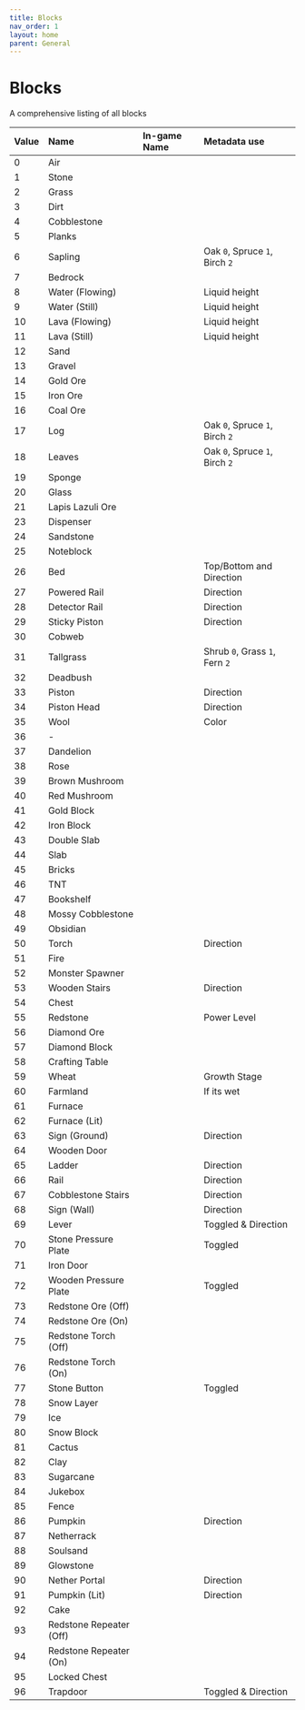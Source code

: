 ```yaml
---
title: Blocks
nav_order: 1
layout: home
parent: General
---
```


# Blocks
A comprehensive listing of all blocks

| Value | Name                    | In-game Name | Metadata use                   |
| :---- | :---------------------- | :----------- | :----------------------------- |
| 0     | Air                     |              |                                |
| 1     | Stone                   |              |                                |
| 2     | Grass                   |              |                                |
| 3     | Dirt                    |              |                                |
| 4     | Cobblestone             |              |                                |
| 5     | Planks                  |              |                                |
| 6     | Sapling                 |              | Oak `0`, Spruce `1`, Birch `2` |
| 7     | Bedrock                 |              |                                |
| 8     | Water (Flowing)         |              | Liquid height                  |
| 9     | Water (Still)           |              | Liquid height                  |
| 10    | Lava (Flowing)          |              | Liquid height                  |
| 11    | Lava (Still)            |              | Liquid height                  |
| 12    | Sand                    |              |                                |
| 13    | Gravel                  |              |                                |
| 14    | Gold Ore                |              |                                |
| 15    | Iron Ore                |              |                                |
| 16    | Coal Ore                |              |                                |
| 17    | Log                     |              | Oak `0`, Spruce `1`, Birch `2` |
| 18    | Leaves                  |              | Oak `0`, Spruce `1`, Birch `2` |
| 19    | Sponge                  |              |                                |
| 20    | Glass                   |              |                                |
| 21    | Lapis Lazuli Ore        |              |                                |
| 23    | Dispenser               |              |                                |
| 24    | Sandstone               |              |                                |
| 25    | Noteblock               |              |                                |
| 26    | Bed                     |              | Top/Bottom and Direction       |
| 27    | Powered Rail            |              | Direction                      |
| 28    | Detector Rail           |              | Direction                      |
| 29    | Sticky Piston           |              | Direction                      |
| 30    | Cobweb                  |              |                                |
| 31    | Tallgrass               |              | Shrub `0`, Grass `1`, Fern `2` |
| 32    | Deadbush                |              |                                |
| 33    | Piston                  |              | Direction                      |
| 34    | Piston Head             |              | Direction                      |
| 35    | Wool                    |              | Color                          |
| 36    | -                       |              |                                |
| 37    | Dandelion               |              |                                |
| 38    | Rose                    |              |                                |
| 39    | Brown Mushroom          |              |                                |
| 40    | Red Mushroom            |              |                                |
| 41    | Gold Block              |              |                                |
| 42    | Iron Block              |              |                                |
| 43    | Double Slab             |              |                                |
| 44    | Slab                    |              |                                |
| 45    | Bricks                  |              |                                |
| 46    | TNT                     |              |                                |
| 47    | Bookshelf               |              |                                |
| 48    | Mossy Cobblestone       |              |                                |
| 49    | Obsidian                |              |                                |
| 50    | Torch                   |              | Direction                      |
| 51    | Fire                    |              |                                |
| 52    | Monster Spawner         |              |                                |
| 53    | Wooden Stairs           |              | Direction                      |
| 54    | Chest                   |              |                                |
| 55    | Redstone                |              | Power Level                    |
| 56    | Diamond Ore             |              |                                |
| 57    | Diamond Block           |              |                                |
| 58    | Crafting Table          |              |                                |
| 59    | Wheat                   |              | Growth Stage                   |
| 60    | Farmland                |              | If its wet                     |
| 61    | Furnace                 |              |                                |
| 62    | Furnace (Lit)           |              |                                |
| 63    | Sign (Ground)           |              | Direction                      |
| 64    | Wooden Door             |              |                                |
| 65    | Ladder                  |              | Direction                      |
| 66    | Rail                    |              | Direction                      |
| 67    | Cobblestone Stairs      |              | Direction                      |
| 68    | Sign (Wall)             |              | Direction                      |
| 69    | Lever                   |              | Toggled & Direction            |
| 70    | Stone Pressure Plate    |              | Toggled                        |
| 71    | Iron Door               |              |                                |
| 72    | Wooden Pressure Plate   |              | Toggled                        |
| 73    | Redstone Ore (Off)      |              |                                |
| 74    | Redstone Ore (On)       |              |                                |
| 75    | Redstone Torch (Off)    |              |                                |
| 76    | Redstone Torch (On)     |              |                                |
| 77    | Stone Button            |              | Toggled                        |
| 78    | Snow Layer              |              |                                |
| 79    | Ice                     |              |                                |
| 80    | Snow Block              |              |                                |
| 81    | Cactus                  |              |                                |
| 82    | Clay                    |              |                                |
| 83    | Sugarcane               |              |                                |
| 84    | Jukebox                 |              |                                |
| 85    | Fence                   |              |                                |
| 86    | Pumpkin                 |              | Direction                      |
| 87    | Netherrack              |              |                                |
| 88    | Soulsand                |              |                                |
| 89    | Glowstone               |              |                                |
| 90    | Nether Portal           |              | Direction                      |
| 91    | Pumpkin (Lit)           |              | Direction                      |
| 92    | Cake                    |              |                                |
| 93    | Redstone Repeater (Off) |              |                                |
| 94    | Redstone Repeater (On)  |              |                                |
| 95    | Locked Chest            |              |                                |
| 96    | Trapdoor                |              | Toggled & Direction            |